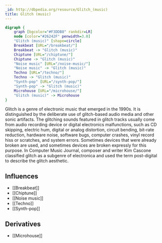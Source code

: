 ```yaml
---
_id: http://dbpedia.org/resource/Glitch_(music)
title: Glitch (music)
---
```


```dot
digraph {
	graph [bgcolor="#F3DDB8" rankdir=LR]
	node [color="#26242F" penwidth=3.0]
	"Glitch (music)" [shape=circle]
	Breakbeat [URL="/breakbeat/"]
	Breakbeat -> "Glitch (music)"
	Chiptune [URL="/chiptune/"]
	Chiptune -> "Glitch (music)"
	"Noise music" [URL="/noise-music/"]
	"Noise music" -> "Glitch (music)"
	Techno [URL="/techno/"]
	Techno -> "Glitch (music)"
	"Synth-pop" [URL="/synth-pop/"]
	"Synth-pop" -> "Glitch (music)"
	Microhouse [URL="/microhouse/"]
	"Glitch (music)" -> Microhouse
}
```

Glitch is a genre of electronic music that emerged in the 1990s. It is distinguished by the deliberate use of glitch-based audio media and other sonic artifacts. The glitching sounds featured in glitch tracks usually come from audio recording device or digital electronics malfunctions, such as CD skipping, electric hum, digital or analog distortion, circuit bending, bit-rate reduction, hardware noise, software bugs, computer crashes, vinyl record hiss or scratches, and system errors. Sometimes devices that were already broken are used, and sometimes devices are broken expressly for this purpose. In Computer Music Journal, composer and writer Kim Cascone classified glitch as a subgenre of electronica and used the term post-digital to describe the glitch aesthetic.

## Influences
- [[Breakbeat]]
- [[Chiptune]]
- [[Noise music]]
- [[Techno]]
- [[Synth-pop]]

## Derivatives
- [[Microhouse]]
